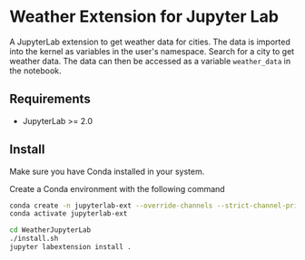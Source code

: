 # Weather Extension for Jupyter Lab

A JupyterLab extension to get weather data for cities. The data is imported into the kernel as variables in the user's namespace.
Search for a city to get weather data. The data can then be accessed as a variable `weather_data` in the notebook.

## Requirements

* JupyterLab >= 2.0

## Install

Make sure you have Conda installed in your system.

Create a Conda environment with the following command

```bash
conda create -n jupyterlab-ext --override-channels --strict-channel-priority -c conda-forge -c jupyterlab cookiecutter nodejs
conda activate jupyterlab-ext
```

```bash
cd WeatherJupyterLab
./install.sh
jupyter labextension install .
```


